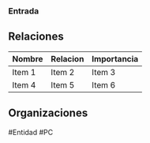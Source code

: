 
### Entrada



## Relaciones


| Nombre | Relacion | Importancia |
| ------ | -------- | ----------- |
| Item 1 | Item 2   | Item 3      |
| Item 4 | Item 5   | Item 6      |

## Organizaciones



#Entidad #PC 